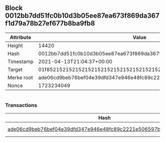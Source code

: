## Block 0012bb7dd51fc0b10d3b05ee87ea673f869da367f1d79a78b27ef677b8ba9fb8

Attribute | Value
--- | ---
Height | 14420
Hash | 0012bb7dd51fc0b10d3b05ee87ea673f869da367f1d79a78b27ef677b8ba9fb8
Timestamp | 2021-04-13T21:04:37+00:00
Target | 01f8521521521521521521521521521521521521521521521521521521521521
Merke root | ade06cd9beb76bef04e39dfd347e946e48fc89c2221e506597b6152749b568d6
Nonce | 1723234049

```

```

### Transactions

Hash | Amount
--- | ---
[ade06cd9beb76bef04e39dfd347e946e48fc89c2221e506597b6152749b568d6](ade06cd9beb76bef04e39dfd347e946e48fc89c2221e506597b6152749b568d6.md) | 10.00000000 SKEPTI 
